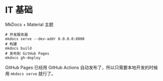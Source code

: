 # IT 基础

MkDocs + Material 主题

```shell
# 开发服务器
mkdocs serve --dev-addr 0.0.0.0:8000
# 构建
mkdocs build
# 发布到 GitHub Pages
mkdocs gh-deploy
```

GitHub Pages 已经用 GitHub Actions 自动发布了，所以只需要本地开发的时候用 `mkdocs serve` 就行了。
